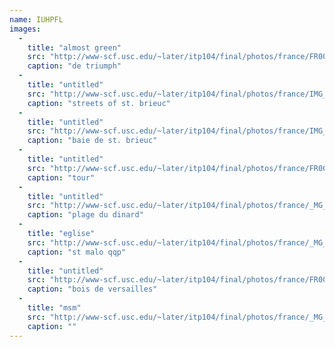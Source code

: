 ```yaml
---
name: IUHPFL
images:
  -
    title: "almost green"
    src: "http://www-scf.usc.edu/~later/itp104/final/photos/france/FR0055006.JPG"
    caption: "de triumph"
  -
    title: "untitled"
    src: "http://www-scf.usc.edu/~later/itp104/final/photos/france/IMG_1067008.JPG"
    caption: "streets of st. brieuc"
  -
    title: "untitled"
    src: "http://www-scf.usc.edu/~later/itp104/final/photos/france/IMG_1171009.JPG"
    caption: "baie de st. brieuc"
  -
    title: "untitled"
    src: "http://www-scf.usc.edu/~later/itp104/final/photos/france/FR0057007.JPG"
    caption: "tour"
  -
    title: "untitled"
    src: "http://www-scf.usc.edu/~later/itp104/final/photos/france/_MG_1516002.JPG"
    caption: "plage du dinard"
  -
    title: "eglise"
    src: "http://www-scf.usc.edu/~later/itp104/final/photos/france/_MG_1590004.JPG"
    caption: "st malo qqp"
  -
    title: "untitled"
    src: "http://www-scf.usc.edu/~later/itp104/final/photos/france/FR0011005.JPG"
    caption: "bois de versailles"
  -
    title: "msm"
    src: "http://www-scf.usc.edu/~later/itp104/final/photos/france/_MG_1203001.JPG"
    caption: ""
---
```


